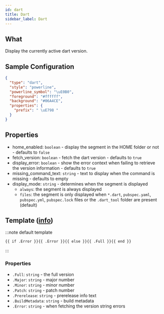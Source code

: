 ```yaml
---
id: dart
title: Dart
sidebar_label: Dart
---
```


## What

Display the currently active dart version.

## Sample Configuration

```json
{
  "type": "dart",
  "style": "powerline",
  "powerline_symbol": "\uE0B0",
  "foreground": "#ffffff",
  "background": "#06A4CE",
  "properties": {
    "prefix": " \uE798 "
  }
}
```

## Properties

- home_enabled: `boolean` - display the segment in the HOME folder or not - defaults to `false`
- fetch_version: `boolean` - fetch the dart version - defaults to `true`
- display_error: `boolean` - show the error context when failing to retrieve the version information - defaults to `true`
- missing_command_text: `string` - text to display when the command is missing - defaults to empty
- display_mode: `string` - determines when the segment is displayed
  - `always`: the segment is always displayed
  - `files`: the segment is only displayed when `*.dart`, `pubspec.yaml`, `pubspec.yml`, `pubspec.lock` files or the `.dart_tool`
folder are present (default)

## Template ([info][templates])

:::note default template

``` template
{{ if .Error }}{{ .Error }}{{ else }}{{ .Full }}{{ end }}
```

:::

### Properties

- `.Full`: `string` - the full version
- `.Major`: `string` - major number
- `.Minor`: `string` - minor number
- `.Patch`: `string` - patch number
- `.Prerelease`: `string` - prerelease info text
- `.BuildMetadata`: `string` - build metadata
- `.Error`: `string` - when fetching the version string errors

[templates]: /docs/config-templates
